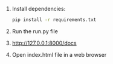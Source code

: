 1. Install dependencies:
   ```bash
   pip install -r requirements.txt

2. Run the run.py file

3. http://127.0.0.1:8000/docs

4. Open index.html file in a web browser
